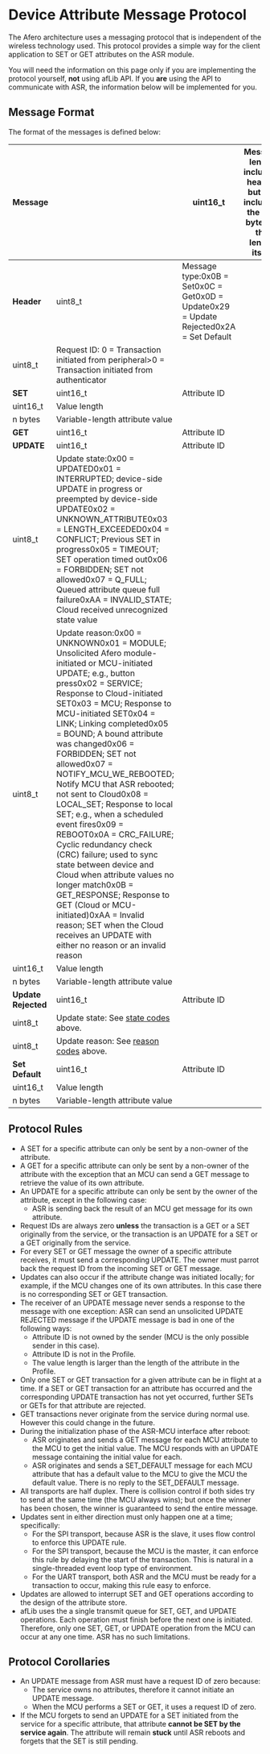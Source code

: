 # Device Attribute Message Protocol

The Afero architecture uses a messaging protocol that is independent of the wireless technology used. This protocol provides a simple way for the client application to SET or GET attributes on the ASR module.

You will need the information on this page only if you are implementing the protocol yourself, **not** using afLib API. If you **are** using the API to communicate with ASR, the information below will be implemented for you.



## Message Format

The format of the messages is defined below:

| **Message**         |                                                              | uint16_t                                                     | Message length including header, but **not** including the two bytes of the length itself |
| ------------------- | ------------------------------------------------------------ | ------------------------------------------------------------ | ------------------------------------------------------------ |
| **Header**          | uint8_t                                                      | Message type:0x0B = Set0x0C = Get0x0D = Update0x29 = Update Rejected0x2A = Set Default |                                                              |
| uint8_t             | Request ID: 0 = Transaction initiated from peripheral>0 = Transaction initiated from authenticator |                                                              |                                                              |
| **SET**             | uint16_t                                                     | Attribute ID                                                 |                                                              |
| uint16_t            | Value length                                                 |                                                              |                                                              |
| n bytes             | Variable-length attribute value                              |                                                              |                                                              |
| **GET**             | uint16_t                                                     | Attribute ID                                                 |                                                              |
| **UPDATE**          | uint16_t                                                     | Attribute ID                                                 |                                                              |
| uint8_t             | Update state:0x00 = UPDATED0x01 = INTERRUPTED; device-side UPDATE in progress or preempted by device-side UPDATE0x02 = UNKNOWN_ATTRIBUTE0x03 = LENGTH_EXCEEDED0x04 = CONFLICT; Previous SET in progress0x05 = TIMEOUT; SET operation timed out0x06 = FORBIDDEN; SET not allowed0x07 = Q_FULL; Queued attribute queue full failure0xAA = INVALID_STATE; Cloud received unrecognized state value |                                                              |                                                              |
| uint8_t             | Update reason:0x00 = UNKNOWN0x01 = MODULE; Unsolicited Afero module-initiated or MCU-initiated UPDATE; e.g., button press0x02 = SERVICE; Response to Cloud-initiated SET0x03 = MCU; Response to MCU-initiated SET0x04 = LINK; Linking completed0x05 = BOUND; A bound attribute was changed0x06 = FORBIDDEN; SET not allowed0x07 = NOTIFY_MCU_WE_REBOOTED; Notify MCU that ASR rebooted; not sent to Cloud0x08 = LOCAL_SET; Response to local SET; e.g., when a scheduled event fires0x09 = REBOOT0x0A = CRC_FAILURE; Cyclic redundancy check (CRC) failure; used to sync state between device and Cloud when attribute values no longer match0x0B = GET_RESPONSE; Response to GET (Cloud or MCU-initiated)0xAA = Invalid reason; SET when the Cloud receives an UPDATE with either no reason or an invalid reason |                                                              |                                                              |
| uint16_t            | Value length                                                 |                                                              |                                                              |
| n bytes             | Variable-length attribute value                              |                                                              |                                                              |
| **Update Rejected** | uint16_t                                                     | Attribute ID                                                 |                                                              |
| uint8_t             | Update state: See [state codes](/AttrMsgProtocol#UpdateState) above. |                                                              |                                                              |
| uint8_t             | Update reason: See [reason codes](/AttrMsgProtocol#UpdateReason) above. |                                                              |                                                              |
| **Set Default**     | uint16_t                                                     | Attribute ID                                                 |                                                              |
| uint16_t            | Value length                                                 |                                                              |                                                              |
| n bytes             | Variable-length attribute value                              |                                                              |                                                              |

## Protocol Rules

- A SET for a specific attribute can only be sent by a non-owner of the attribute.
- A GET for a specific attribute can only be sent by a non-owner of the attribute with the exception that an MCU can send a GET message to retrieve the value of its own attribute.
- An UPDATE for a specific attribute can only be sent by the owner of the attribute, except in the following case:
  - ASR is sending back the result of an MCU get message for its own attribute.
- Request IDs are always zero **unless** the transaction is a GET or a SET originally from the service, or the transaction is an UPDATE for a SET or a GET originally from the service.
- For every SET or GET message the owner of a specific attribute receives, it must send a corresponding UPDATE. The owner must parrot back the request ID from the incoming SET or GET message.
- Updates can also occur if the attribute change was initiated locally; for example, if the MCU changes one of its own attributes. In this case there is no corresponding SET or GET transaction.
- The receiver of an UPDATE message never sends a response to the message with one exception: ASR can send an unsolicited UPDATE REJECTED message if the UPDATE message is bad in one of the following ways:
  - Attribute ID is not owned by the sender (MCU is the only possible sender in this case).
  - Attribute ID is not in the Profile.
  - The value length is larger than the length of the attribute in the Profile.
- Only one SET or GET transaction for a given attribute can be in flight at a time. If a SET or GET transaction for an attribute has occurred and the corresponding UPDATE transaction has not yet occurred, further SETs or GETs for that attribute are rejected.
- GET transactions never originate from the service during normal use. However this could change in the future.
- During the initialization phase of the ASR-MCU interface after reboot:
  - ASR originates and sends a GET message for each MCU attribute to the MCU to get the initial value. The MCU responds with an UPDATE message containing the initial value for each.
  - ASR originates and sends a SET_DEFAULT message for each MCU attribute that has a default value to the MCU to give the MCU the default value. There is no reply to the SET_DEFAULT message.
- All transports are half duplex. There is collision control if both sides try to send at the same time (the MCU always wins); but once the winner has been chosen, the winner is guaranteed to send the entire message.
- Updates sent in either direction must only happen one at a time; specifically:
  - For the SPI transport, because ASR is the slave, it uses flow control to enforce this UPDATE rule.
  - For the SPI transport, because the MCU is the master, it can enforce this rule by delaying the start of the transaction. This is natural in a single-threaded event loop type of environment.
  - For the UART transport, both ASR and the MCU must be ready for a transaction to occur, making this rule easy to enforce.
- Updates are allowed to interrupt SET and GET operations according to the design of the attribute store.
- afLib uses the a single transmit queue for SET, GET, and UPDATE operations. Each operation must finish before the next one is initiated. Therefore, only one SET, GET, or UPDATE operation from the MCU can occur at any one time. ASR has no such limitations.

## Protocol Corollaries

- An UPDATE message from ASR must have a request ID of zero because:
  - The service owns no attributes, therefore it cannot initiate an UPDATE message.
  - When the MCU performs a SET or GET, it uses a request ID of zero.
- If the MCU forgets to send an UPDATE for a SET initiated from the service for a specific attribute, that attribute **cannot be SET by the service again**. The attribute will remain **stuck** until ASR reboots and forgets that the SET is still pending.